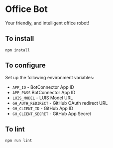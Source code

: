 # Office Bot

Your friendly, and intelligent office robot!

## To install

`npm install`

## To configure

Set up the following environment variables:

* `APP_ID` - BotConnector App ID
* `APP_PASS` BotConnector App ID
* `LUIS_MODEL` - LUIS Model URL
* `GH_AUTH_REDIRECT` - GitHub OAuth redirect URL
* `GH_CLIENT_ID` - GitHub App ID
* `GH_CLIENT_SECRET` - GitHub App Secret

## To lint

`npm run lint`
